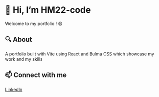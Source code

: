 # 👋 Hi, I’m HM22-code

Welcome to my portfolio ! 😄

## 🔍 About

A portfolio built with Vite using React and Bulma CSS which showcase my work and my skills
  
## 📫 Connect with me

[LinkedIn](https://www.linkedin.com/in/hugo-montandon/)

